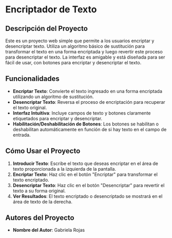 # Encriptador de Texto

## Descripción del Proyecto

Este es un proyecto web simple que permite a los usuarios encriptar y desencriptar texto. Utiliza un algoritmo básico de sustitución para transformar el texto en una forma encriptada y luego revertir este proceso para desencriptar el texto. La interfaz es amigable y está diseñada para ser fácil de usar, con botones para encriptar y desencriptar el texto.

## Funcionalidades

- **Encriptar Texto**: Convierte el texto ingresado en una forma encriptada utilizando un algoritmo de sustitución.
- **Desencriptar Texto**: Reversa el proceso de encriptación para recuperar el texto original.
- **Interfaz Intuitiva**: Incluye campos de texto y botones claramente etiquetados para encriptar y desencriptar.
- **Habilitación/Deshabilitación de Botones**: Los botones se habilitan o deshabilitan automáticamente en función de si hay texto en el campo de entrada.

## Cómo Usar el Proyecto

1. **Introducir Texto**: Escribe el texto que deseas encriptar en el área de texto proporcionada a la izquierda de la pantalla.
2. **Encriptar Texto**: Haz clic en el botón "Encriptar" para transformar el texto encriptado.
3. **Desencriptar Texto**: Haz clic en el botón "Desencriptar" para revertir el texto a su forma original.
4. **Ver Resultados**: El texto encriptado o desencriptado se mostrará en el área de texto de la derecha.


## Autores del Proyecto

- **Nombre del Autor**: Gabriela Rojas

